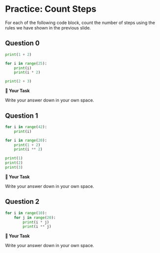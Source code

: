# <i class="far fa-edit fa-fw"></i> Practice: Count Steps

For each of the following code block, count the number of steps using the rules we have shown in the previous slide.

## Question 0

```python
print(1 + 2)

for i in range(25):
    print(i)
    print(i * 2)

print(2 + 3)
```





**📝 Your Task**

Write your answer down in your own space.

## Question 1

```python
for i in range(42):
    print(i)

for i in range(20):
    print(1 + 2)
    print(i ** 2)

print(1)
print(2)
print(3)
```





**📝 Your Task**

Write your answer down in your own space.

## Question 2

```python
for i in range(10):
    for j in range(20):
        print(i * j)
        print(i ** j)
```





**📝 Your Task**

Write your answer down in your own space.

